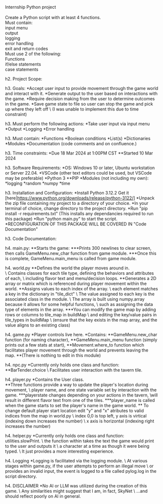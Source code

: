 Internship Python project\
\
Create a Python script with at least 4 functions.\
Must contain:\
  input menu\
  output\
  logging\
  error handling\
  exit and return codes\
Must use 2 of the following:\
  Functions\
  if/else statements\
  case statements



h2. Project Scope:

h3. Goals:
*Accept user input to provide movement through the game world and interact with it.
*Generate output to the user based on interactions with the game.
*Require decision making from the user to determine outcomes in the game.
*Save game state to file so user can stop the game and pick up where they left off 
\\ (I was unable to implement this due to time constraint)

h3. Must perform the following actions:
*Take user input via input menu
*Output
*Logging
*Error handling

h3. Must contain:
*Functions
*Boolean conditions
*List(s)
*Dictionaries
*Modules
*Documentation (code comments and on confluence.)

h3. Time constraints:
*Due 18 Mar 2024 at 1:00PM CST
**Started 10 Mar 2024

h3. Software Requirements:
*OS: Windows 10 or later, Ubuntu workstation or Server 22.04.
*VSCode (other text editors could be used, but VSCode may be preferable)
*Python 3
**PIP
*Modules (not including my own):
*logging
*random
*numpy
*time



h3. Installation and Configuration:
*Install Python 3.12.2 Get it [here|https://www.python.org/downloads/release/python-3122/]
*Unpack the zip file containing my project to a directory of your choice.
*In your terminal of choice, change directory to the project directory.
*Run "pip install -r requirements.txt" (This installs any dependancies required to run this package)
*Run "python main.py" to start the script.
*RECONFIGURATION OF THIS PACKAGE WILL BE COVERED IN "Code Documentation"

h3. Code Documentation:

h4. main.py:
**Starts the game:
***Prints 300 newlines to clear screen, then calls GameMenu.new_char function from game module.
***Once this is complete, GameMenu.main_menu is called from game module.

h4. world.py
**Defines the world the player moves around in.  
\\ Contains classes for each tile type, defining the behaviors and attributes of each,
\\ including flavor text and menu/decision loops.
**Generates a 2D array or matrix which is referenced during player movement within the world.
**Assigns values to each index of the array.
\\ each element matches a key in the dictionary in "tile_dict"
\\ The value assigned to each key is the associated class in the module.
\\ The array is built using numpy.array because it allows for some helpful functions,
\\ such as assigning the data type of elements in the array.
***You can modify the game map by adding rows or columns to tile_map in buildMap
\\ and editing the key/value pairs in tile_types in buildMap
\\ (ensure that the key exists in the map array, and the value aligns to an existing class)

h4. game.py
*Player controls live here.
*Contains: 
**GameMenu.new_char function (for naming character), 
**GameMenu.main_menu function (simply prints out a few stats at start), 
**Movement.where_to function which facilitates player movement through the world and prevents leaving the map.
**(There is nothing to edit in this module)

h4. npc.py
*Currently only holds one class and function: 
**BarTender.choice
\\ Facilitates user interaction with the tavern tile.

h4. player.py
*Contains the User class.  
**Three functions provide a way to update the player's location during movement,
\\ player name, and one state variable set by interaction with the game.
***playerstate changes depending on your actions in the tavern, 
\\will result in different flavor text from one of the tiles.
***player_name is called when the game starts to set the player's name in the game world.
** To change default player start location edit "y" and "x" atributes to valid indices from the map in world.py
\\ index 0,0 is top left, y axis is virtical (indexing down increases the number)
\\ x axis is horizontal (indexing right increases the number)

h4. helper.py
*Currently only holds one class and function: utilities.slowPrint.
\\ the function within takes the text the game would print to the user and outputs it 
\\ a character at a time as though it were being typed.
\\ It just provides a more interesting experience.

h4. Logging
*Logging is facilitated via the logging module.
\\ At various stages within game.py, if the user attempts to perform an illegal move
\\ or provides an invalid input, the event is logged to a file called pylog.log in the script directory.

h4. DISCLAIMER
*No AI or LLM was utilized during the creation of this game.
\\ Any similarities might suggest that I am, in fact, SkyNet
\\ ...and should reflect poorly on AI in general.


